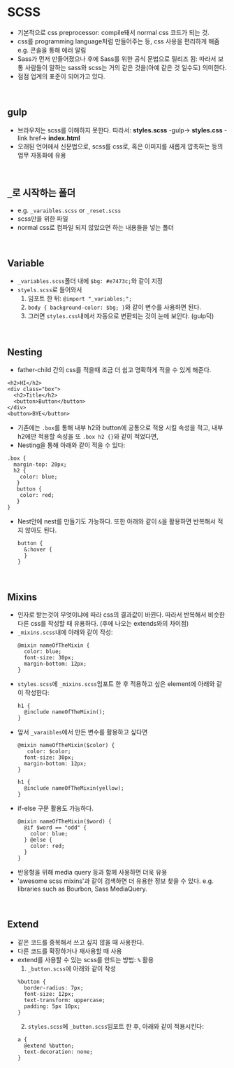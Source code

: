 # SCSS
- 기본적으로 css preprocessor: compile돼서 normal css 코드가 되는 것.
- css를 programming language처럼 만들어주는 등, css 사용을 편리하게 해줌 e.g. 콘솔을 통해 에러 알림
- Sass가 먼저 만들어졌으나 후에 Sass를 위한 공식 문법으로 릴리즈 됨: 따라서 보통 사람들이 말하는 sass와 scss는 거의 같은 것을(아예 같은 것 일수도) 의미한다.
- 점점 업계의 표준이 되어가고 있다.

<br/>

## gulp
- 브라우저는 scss를 이해하지 못한다. 따라서: **styles.scss** -gulp-> **styles.css** -link href-> **index.html**
- 오래된 언어에서 신문법으로, scss를 css로, 혹은 이미지를 새롭게 압축하는 등의 업무 자동화에 유용

<br/>

## `_`로 시작하는 폴더
- e.g. `_varaibles.scss` or `_reset.scss`
- scss만을 위한 파일
- normal css로 컴파일 되지 않았으면 하는 내용들을 넣는 폴더

<br/>

## Variable
- `_variables.scss`폴더 내에 `$bg: #e7473c;`와 같이 지정
- `styels.scss`로 들어와서
  1. 임포트 한 뒤: `@import "_variables;";`
  2. `body { background-color: $bg; }`와 같이 변수를 사용하면 된다.
  3. 그러면 `styles.css`내에서 자동으로 변환되는 것이 눈에 보인다. (gulp덕)

<br/>

## Nesting
- father-child 간의 css를 적을때 조금 더 쉽고 명확하게 적을 수 있게 해준다.
```
<h2>HI</h2>
<div class="box">
  <h2>Title</h2>
  <button>Button</button>
</div>
<button>BYE</button>
```
- 기존에는 `.box`를 통해 내부 h2와 button에 공통으로 적용 시킬 속성을 적고, 내부 h2에만 적용할 속성을 또 `.box h2 {}`와 같이 적었다면,
- Nesting을 통해 아래와 같이 적을 수 있다:
```
.box {
  margin-top: 20px;
  h2 {
    color: blue;
   }
   button {
    color: red;
   }
}
```
- Nest안에 nest를 만들기도 가능하다. 또한 아래와 같이 `&`을 활용하면 반복해서 적지 않아도 된다.
  ```
  button {
    &:hover {
    }
  }
  ```

<br/>

## Mixins
- 인자로 받는것이 무엇이냐에 따라 css의 결과값이 바뀐다. 따라서 반복해서 비슷한 다른 css를 작성할 때 유용하다. (후에 나오는 extends와의 차이점)
- `_mixins.scss`내에 아래와 같이 작성:
  ```
  @mixin nameOfTheMixin {
    color: blue;
    font-size: 30px;
    margin-bottom: 12px;
  }
  ```
- `styles.scss`에 `_mixins.scss`임포트 한 후 적용하고 싶은 element에 아래와 같이 작성한다:
  ```
  h1 {
    @include nameOfTheMixin();
  }
  ```
- 앞서 `_varaibles`에서 만든 변수를 활용하고 싶다면
  ```
  @mixin nameOfTheMixin($color) {
     color: $color;
    font-size: 30px;
    margin-bottom: 12px;
  }
  ```
  ```
  h1 {
    @include nameOfTheMixin(yellow);
  }
  ```
- if-else 구문 활용도 가능하다.
  ```
  @mixin nameOfTheMixin($word) {
    @if $word == "odd" {
      color: blue;
    } @else {
      color: red;
    }
  }
  ```
- 반응형을 위해 media query 등과 함께 사용하면 더욱 유용
- 'awesome scss mixins'과 같이 검색하면 더 유용한 정보 찾을 수 있다. e.g. libraries such as Bourbon, Sass MediaQuery.

<br/>

## Extend
- 같은 코드를 중복해서 쓰고 싶지 않을 때 사용한다.
- 다른 코드를 확장하거나 재사용할 때 사용
- extend를 사용할 수 있는 scss를 만드는 방법: `%` 활용
  1. `_button.scss`에 아래와 같이 작성
    ```
    %button {
      border-radius: 7px;
      font-size: 12px;
      text-transform: uppercase;
      padding: 5px 10px;
    }
    ```
  2. `styles.scss`에 `_button.scss`임포트 한 후, 아래와 같이 적용시킨다:
    ```
    a {
      @extend %button;
      text-decoration: none;
    }
    ```






